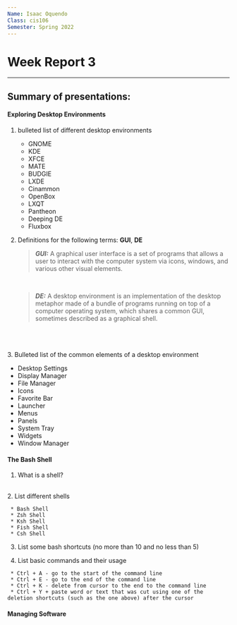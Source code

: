 ```yaml
---
Name: Isaac Oquendo
Class: cis106
Semester: Spring 2022
---
```


# Week Report 3
---
## Summary of presentations:
  
#### Exploring Desktop Environments

1. bulleted list of different desktop environments
   * GNOME
   * KDE
   * XFCE
   * MATE
   * BUDGIE
   * LXDE
   * Cinammon
   * OpenBox
   * LXQT
   * Pantheon
   * Deeping DE
   * Fluxbox
  
2. Definitions for the following terms: **GUI**, **DE**

    >_**GUI:**_ A graphical user interface is a set of programs that allows a user to interact with the computer system via icons, windows, and various other visual elements.
    <br/>
    
   > _**DE:**_ A desktop environment is an implementation of the desktop metaphor made of a bundle of programs running on top of a computer operating system, which shares a common GUI, sometimes described as a graphical shell.
   
<br/>
<br/>
<br/>
3. Bulleted list of the common elements of a desktop environment

   * Desktop Settings
   * Display Manager
   * File Manager
   * Icons
   * Favorite Bar
   * Launcher
   * Menus
   * Panels
   * System Tray
   * Widgets
   * Window Manager
  
 
#### The Bash Shell
  
   1. What is a shell?

   <br>
   2. List different shells
    <br>

     * Bash Shell
     * Zsh Shell
     * Ksh Shell
     * Fish Shell
     * Csh Shell
    
   3. List some bash shortcuts (no more than 10 and no less than 5)
    <br>


   4. List basic commands and their usage
    <br>

     * Ctrl + A - go to the start of the command line
     * Ctrl + E - go to the end of the command line
     * Ctrl + K - delete from cursor to the end to the command line
     * Ctrl + Y + paste word or text that was cut using one of the deletion shortcuts (such as the one above) after the cursor


#### Managing Software


